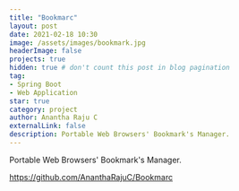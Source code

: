 ```yaml
---
title: "Bookmarc"
layout: post
date: 2021-02-18 10:30
image: /assets/images/bookmark.jpg
headerImage: false
projects: true
hidden: true # don't count this post in blog pagination
tag:
- Spring Boot
- Web Application
star: true
category: project
author: Anantha Raju C
externalLink: false
description: Portable Web Browsers' Bookmark's Manager.
---
```


Portable Web Browsers' Bookmark's Manager.

https://github.com/AnanthaRajuC/Bookmarc
